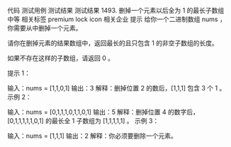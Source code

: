 
代码
测试用例
测试结果
测试结果
1493. 删掉一个元素以后全为 1 的最长子数组
中等
相关标签
premium lock icon
相关企业
提示
给你一个二进制数组 nums ，你需要从中删掉一个元素。

请你在删掉元素的结果数组中，返回最长的且只包含 1 的非空子数组的长度。

如果不存在这样的子数组，请返回 0 。

 

提示 1：

输入：nums = [1,1,0,1]
输出：3
解释：删掉位置 2 的数后，[1,1,1] 包含 3 个 1 。
示例 2：

输入：nums = [0,1,1,1,0,1,1,0,1]
输出：5
解释：删掉位置 4 的数字后，[0,1,1,1,1,1,0,1] 的最长全 1 子数组为 [1,1,1,1,1] 。
示例 3：

输入：nums = [1,1,1]
输出：2
解释：你必须要删除一个元素。
